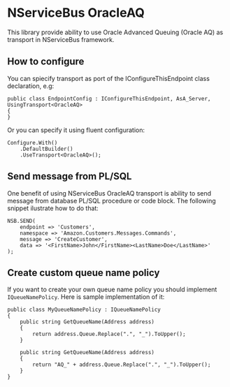 # NServiceBus OracleAQ

This library provide ability to use Oracle Advanced Queuing (Oracle AQ) as transport in NServiceBus framework.

## How to configure


You can spiecify transport as port of the IConfigureThisEndpoint class declaration, e.g:

    public class EndpointConfig : IConfigureThisEndpoint, AsA_Server, UsingTransport<OracleAQ>
    {
    }

Or you can specify it using fluent configuration:

    Configure.With()
        .DefaultBuilder()
        .UseTransport<OracleAQ>();

## Send message from PL/SQL

One benefit of using NServiceBus OracleAQ transport is ability to send message from database PL/SQL procedure or code block. 
The following snippet ilustrate how to do that:

    NSB.SEND(
        endpoint => 'Customers',
        namespace => 'Amazon.Customers.Messages.Commands',
        message => 'CreateCustomer',
        data => '<FirstName>John</FirstName><LastName>Doe</LastName>'
    );

## Create custom queue name policy

If you want to create your own queue name policy you should implement `IQueueNamePolicy`.
Here is sample implementation of it:

    public class MyQueueNamePolicy : IQueueNamePolicy
    {
        public string GetQueueName(Address address)
        {
            return address.Queue.Replace(".", "_").ToUpper();
        }

        public string GetQueueName(Address address)
        {
            return "AQ_" + address.Queue.Replace(".", "_").ToUpper();
        }
    }